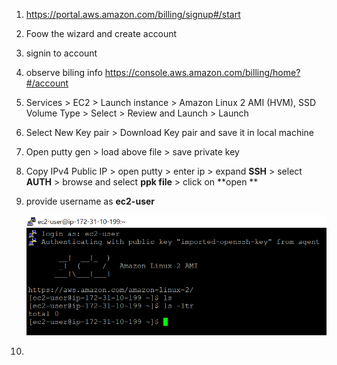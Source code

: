 1. https://portal.aws.amazon.com/billing/signup#/start
1. Foow the wizard and create account
1. signin to account
1. observe biling info https://console.aws.amazon.com/billing/home?#/account
1. Services > EC2 > Launch instance > Amazon Linux 2 AMI (HVM), SSD Volume Type > Select > Review and Launch > Launch
1. Select New Key pair > Download Key pair and save it in local machine
1. Open putty gen > load above file > save private key 
1. Copy IPv4 Public IP > open putty > enter ip > expand **SSH** > select **AUTH** > browse and select **ppk file** > click on **open **
1. provide username as **ec2-user**

    ![](login_screen.PNG)
1. 


